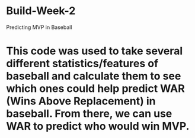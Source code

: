 # Build-Week-2
Predicting MVP in Baseball
# This code was used to take several different statistics/features of baseball and calculate them to see which ones could help predict WAR (Wins Above Replacement) in baseball. From there, we can use WAR to predict who would win MVP.
